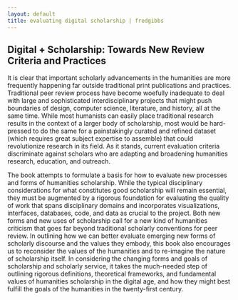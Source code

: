 ```yaml
---
layout: default
title: evaluating digital scholarship | fredgibbs
---
```



## Digital + Scholarship: Towards New Review Criteria and Practices
It is clear that important scholarly advancements in the humanities are more frequently happening far outside traditional print publications and practices. Traditional peer review process have become woefully inadequate to deal with large and sophisticated interdisciplinary projects that might push boundaries of design, computer science, literature, and history, all at the same time. While most humanists can easily place traditional research results in the context of a larger body of scholarship, most would be hard-pressed to do the same for a painstakingly curated and refined dataset (which requires great subject expertise to assemble) that could revolutionize research in its field. As it stands, current evaluation criteria discriminate against scholars who are adapting and broadening humanities research, education, and outreach.

The book attempts to formulate a basis for how to evaluate new processes and forms of humanities scholarship. While the typical disciplinary considerations for what constitutes good scholarship will remain essential, they must be augmented by a rigorous foundation for evaluating the quality of work that spans disciplinary domains and incorporates visualizations, interfaces, databases, code, and data as crucial to the project. Both new forms and new uses of scholarship call for a new kind of humanities criticism that goes far beyond traditional scholarly conventions for peer review. In outlining how we can better evaluate emerging new forms of scholarly discourse and the values they embody, this book also encourages us to reconsider the values of the humanities and to re-imagine the nature of scholarship itself. In considering the changing forms and goals of scholarship and scholarly service, it takes the much-needed step of outlining rigorous definitions, theoretical frameworks, and fundamental values of humanities scholarship in the digital age, and how they might best fulfill the goals of the humanities in the twenty-first century.
